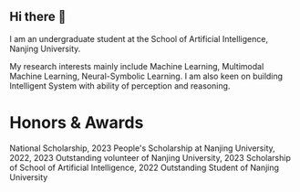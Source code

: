 ## Hi there 👋

I am an undergraduate student at the School of Artificial Intelligence, Nanjing University.

My research interests mainly include Machine Learning, Multimodal Machine Learning, Neural-Symbolic Learning. I am also keen on building Intelligent System with ability of perception and reasoning.

# Honors & Awards
National Scholarship, 2023
People's Scholarship at Nanjing University, 2022, 2023
Outstanding volunteer of Nanjing University, 2023
Scholarship of School of Artificial Intelligence, 2022
Outstanding Student of Nanjing University

